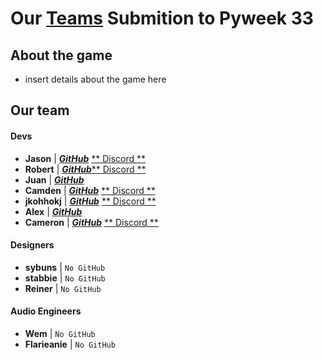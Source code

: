  # Our [Teams](https://www.pyweek.org/OURTEAMSURL) Submition to Pyweek 33

 ## About the game
- insert details about the game here


 ## Our team
 
 #### Devs
 - **Jason** | [**_GitHub_**](https://github.com/JasonLovesDoggo) [** Discord **](https://discordapp.com/users/511724576674414600) 
 - **Robert** | [**_GitHub_**](https://github.com/robert-abraham)[** Discord **](https://discordapp.com/users/355535096486428675) 
 - **Juan** | [**_GitHub_**](https://github.com/regalk13) 
 - **Camden** | [**_GitHub_**](https://github.com/SoupySoups) [** Discord **](https://discordapp.com/users/858952348445179925) 
 - **jkohhokj** | [**_GitHub_**](https://github.com/jkohhokj) [** Discord **](https://discordapp.com/users/455380055745363969) 
 - **Alex** | [**_GitHub_**](https://github.com/zdrc) 
 - **Cameron** | [**_GitHub_**](https://github.com/n0remac) [** Discord **](https://discordapp.com/users/239260347981103105)  
 
 #### Designers 
 - **sybuns** | `No GitHub` 
 - **stabbie** | `No GitHub` 
 - **Reiner** | `No GitHub` 
 
 #### Audio Engineers
 - **Wem** | `No GitHub` 
 - **Flarieanie** | `No GitHub` 
